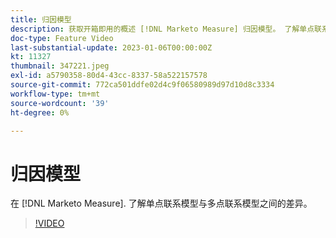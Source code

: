 ```yaml
---
title: 归因模型
description: 获取开箱即用的概述 [!DNL Marketo Measure] 归因模型。 了解单点联系模型与多点联系模型之间的差异。
doc-type: Feature Video
last-substantial-update: 2023-01-06T00:00:00Z
kt: 11327
thumbnail: 347221.jpeg
exl-id: a5790358-80d4-43cc-8337-58a522157578
source-git-commit: 772ca501ddfe02d4c9f06580989d97d10d8c3334
workflow-type: tm+mt
source-wordcount: '39'
ht-degree: 0%

---
```


# 归因模型

在 [!DNL Marketo Measure]. 了解单点联系模型与多点联系模型之间的差异。

>[!VIDEO](https://video.tv.adobe.com/v/347221/?quality=12&learn=on)
